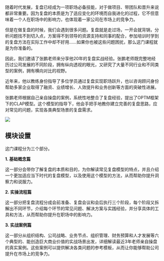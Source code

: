 随着时代发展，复盘已经成为一项职场必备技能，对于做项目、带团队和晋升来说都非常重要。因为复盘的本质是为了适应变化的环境而自我进化的过程，它不但意味着一个人在职场中的影响力，也体现着一家公司在市场上的竞争力。

但是在做复盘的时候，我们会遇到很多问题。复盘就是走过场，一开会就背锅，分析问题找不到切入点，方案得不到领导的资源支持和同事的配合，参加培训时学到的复盘方法在实际工作中却不好用……如果你也被这些问题困扰，那么这门课程就是为你准备的。

因此，我们邀请了张鹏老师来分享他20年的复盘实战经验。张鹏老师既完整地经历过公司发展的不同阶段，拥有纵向透视的眼光，又研究了大量不同行业和不同类型的案例，拥有横向对比的视野。

近年来，他以教练身份指导了多位学员通过复盘实现职场跃升，也以咨询顾问身份帮助多家企业取得了融资、业绩增长、人效提升和业务创新等方面的突破性进展。

张鹏老师根据自己亲自操盘的案例，系统性地整合了复盘经验，提出了OPTM框架下的CLAP模型。这个模型的指导下，他会手把手地教你建立完善的复盘思路，应对常见的问题，实现各类典型场景的复盘需求。

![](https://static001.geekbang.org/resource/image/e9/23/e98d57079d3c26acd7efb2f6888e1223.jpg)

## 模块设置

这门课程分为三个部分。

**1\. 基础概念篇**

这一部分会带你了解复盘的本质和目的，为你解读常见复盘模型的特点，并且介绍一个更加适应当下时代的复盘模型，以及使用这个模型的方法，从而帮助你提升洞察力和说服力。

**2\. 实操流程篇**

这一部分把复盘流程分成会前准备、复盘会议和会后执行三个阶段，每个阶段又拆解出不同环节，介绍每个环节的常见问题、解决方案与实践经验，并分享具体的工具和方法，从而帮助你提升在职场中的影响力。

**3\. 实战案例篇**

这一部分从组织结构、公司战略、业务节点、组织管理、财务预算和人才发展等六个典型的、能创造巨大商业价值的实战场景出发，详细解读最近3年老师亲自操盘的真实案例。这些案例可以提供解决各类问题的参考模板，从而让你能够帮助公司提升在市场上的竞争力。